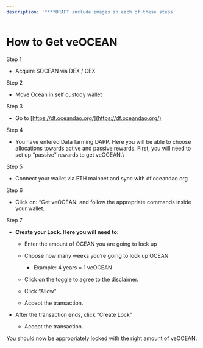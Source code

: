 ```yaml
---
description: '****DRAFT include images in each of these steps'
---
```


# How to Get veOCEAN

Step 1&#x20;

* Acquire $OCEAN via DEX / CEX

Step 2

* Move Ocean in self custody wallet

Step 3

* Go to [https://df.oceandao.org/](https://df.oceandao.org/)

Step 4

* You have entered Data farming DAPP. Here you will be able to choose allocations towards active and passive rewards. First, you will need to set up “passive” rewards to get veOCEAN.\


Step 5&#x20;

* Connect your wallet via ETH mainnet and sync with df.oceandao.org&#x20;

Step 6&#x20;

* Click on: “Get veOCEAN, and follow the appropriate commands inside your wallet.

Step 7

*   **Create your Lock. Here you will need to**:

    * Enter the amount of OCEAN you are going to lock up
    *   Choose how many weeks you’re going to lock up OCEAN

        * Example: 4 years = 1 veOCEAN


    * Click on the toggle to agree to the disclaimer.
    * Click “Allow”
    * Accept the transaction.


* After the transaction ends, click “Create Lock”
  * Accept the transaction.

You should now be appropriately locked with the right amount of veOCEAN.
